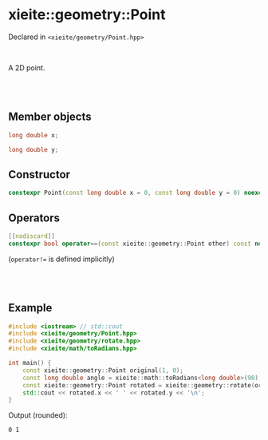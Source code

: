 # xieite::geometry::Point
Declared in `<xieite/geometry/Point.hpp>`

<br/>

A 2D point.

<br/><br/>

## Member objects
```cpp
long double x;
```
```cpp
long double y;
```

## Constructor
```cpp
constexpr Point(const long double x = 0, const long double y = 0) noexcept;
```

## Operators
```cpp
[[nodiscard]]
constexpr bool operator==(const xieite::geometry::Point other) const noexcept;
```
(`operator!=` is defined implicitly)

<br/><br/>

## Example
```cpp
#include <iostream> // std::cout
#include <xieite/geometry/Point.hpp>
#include <xieite/geometry/rotate.hpp>
#include <xieite/math/toRadians.hpp>

int main() {
	const xieite::geometry::Point original(1, 0);
	const long double angle = xieite::math::toRadians<long double>(90);
	const xieite::geometry::Point rotated = xieite::geometry::rotate(original, angle);
	std::cout << rotated.x << ' ' << rotated.y << '\n';
}
```
Output (rounded):
```
0 1
```
